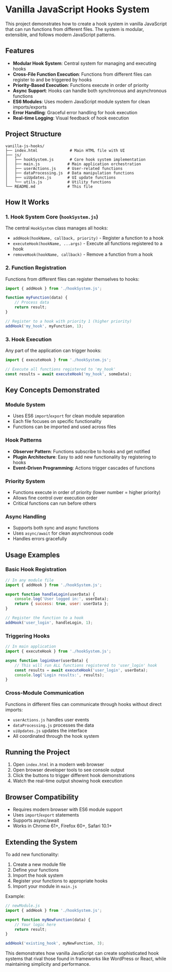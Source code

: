 # Vanilla JavaScript Hooks System

This project demonstrates how to create a hook system in vanilla JavaScript that can run functions from different files. The system is modular, extensible, and follows modern JavaScript patterns.

## Features

- **Modular Hook System**: Central system for managing and executing hooks
- **Cross-File Function Execution**: Functions from different files can register to and be triggered by hooks
- **Priority-Based Execution**: Functions execute in order of priority
- **Async Support**: Hooks can handle both synchronous and asynchronous functions
- **ES6 Modules**: Uses modern JavaScript module system for clean imports/exports
- **Error Handling**: Graceful error handling for hook execution
- **Real-time Logging**: Visual feedback of hook execution

## Project Structure

```
vanilla-js-hooks/
├── index.html              # Main HTML file with UI
├── js/
│   ├── hookSystem.js       # Core hook system implementation
│   ├── main.js            # Main application orchestration
│   ├── userActions.js     # User-related functions
│   ├── dataProcessing.js  # Data manipulation functions
│   ├── uiUpdates.js       # UI update functions
│   └── utils.js           # Utility functions
└── README.md              # This file
```

## How It Works

### 1. Hook System Core (`hookSystem.js`)
The central `HookSystem` class manages all hooks:
- `addHook(hookName, callback, priority)` - Register a function to a hook
- `executeHook(hookName, ...args)` - Execute all functions registered to a hook
- `removeHook(hookName, callback)` - Remove a function from a hook

### 2. Function Registration
Functions from different files can register themselves to hooks:
```javascript
import { addHook } from './hookSystem.js';

function myFunction(data) {
    // Process data
    return result;
}

// Register to a hook with priority 1 (higher priority)
addHook('my_hook', myFunction, 1);
```

### 3. Hook Execution
Any part of the application can trigger hooks:
```javascript
import { executeHook } from './hookSystem.js';

// Execute all functions registered to 'my_hook'
const results = await executeHook('my_hook', someData);
```

## Key Concepts Demonstrated

### Module System
- Uses ES6 `import`/`export` for clean module separation
- Each file focuses on specific functionality
- Functions can be imported and used across files

### Hook Patterns
- **Observer Pattern**: Functions subscribe to hooks and get notified
- **Plugin Architecture**: Easy to add new functionality by registering to hooks
- **Event-Driven Programming**: Actions trigger cascades of functions

### Priority System
- Functions execute in order of priority (lower number = higher priority)
- Allows fine control over execution order
- Critical functions can run before others

### Async Handling
- Supports both sync and async functions
- Uses `async/await` for clean asynchronous code
- Handles errors gracefully

## Usage Examples

### Basic Hook Registration
```javascript
// In any module file
import { addHook } from './hookSystem.js';

export function handleLogin(userData) {
    console.log('User logged in:', userData);
    return { success: true, user: userData };
}

// Register the function to a hook
addHook('user_login', handleLogin, 1);
```

### Triggering Hooks
```javascript
// In main application
import { executeHook } from './hookSystem.js';

async function loginUser(userData) {
    // This will run ALL functions registered to 'user_login' hook
    const results = await executeHook('user_login', userData);
    console.log('Login results:', results);
}
```

### Cross-Module Communication
Functions in different files can communicate through hooks without direct imports:
- `userActions.js` handles user events
- `dataProcessing.js` processes the data
- `uiUpdates.js` updates the interface
- All coordinated through the hook system

## Running the Project

1. Open `index.html` in a modern web browser
2. Open browser developer tools to see console output
3. Click the buttons to trigger different hook demonstrations
4. Watch the real-time output showing hook execution

## Browser Compatibility

- Requires modern browser with ES6 module support
- Uses `import`/`export` statements
- Supports async/await
- Works in Chrome 61+, Firefox 60+, Safari 10.1+

## Extending the System

To add new functionality:

1. Create a new module file
2. Define your functions
3. Import the hook system
4. Register your functions to appropriate hooks
5. Import your module in `main.js`

Example:
```javascript
// newModule.js
import { addHook } from './hookSystem.js';

export function myNewFunction(data) {
    // Your logic here
    return result;
}

addHook('existing_hook', myNewFunction, 3);
```

This demonstrates how vanilla JavaScript can create sophisticated hook systems that rival those found in frameworks like WordPress or React, while maintaining simplicity and performance.
